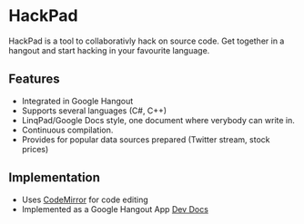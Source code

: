 # HackPad

HackPad is a tool to collaborativly hack on source code. Get together
in a hangout and start hacking in your favourite language.

## Features

 * Integrated in Google Hangout
 * Supports several languages (C#, C++)
 * LinqPad/Google Docs style, one document where verybody can write in.
 * Continuous compilation.
 * Provides for popular data sources prepared (Twitter stream, stock prices)

## Implementation

 * Uses [CodeMirror](http://codemirror.net/) for code editing
 * Implemented as a Google Hangout App
   [Dev Docs](https://developers.google.com/+/hangouts/writing)

